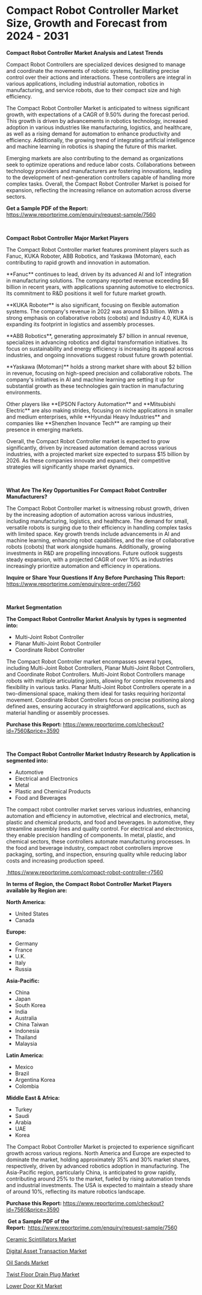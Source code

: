 <p><h1>Compact Robot Controller Market Size, Growth and Forecast from 2024 - 2031</h1></p><p><strong>Compact Robot Controller Market Analysis and Latest Trends</strong></p>
<p><p>Compact Robot Controllers are specialized devices designed to manage and coordinate the movements of robotic systems, facilitating precise control over their actions and interactions. These controllers are integral in various applications, including industrial automation, robotics in manufacturing, and service robots, due to their compact size and high efficiency.</p><p>The Compact Robot Controller Market is anticipated to witness significant growth, with expectations of a CAGR of 9.50% during the forecast period. This growth is driven by advancements in robotics technology, increased adoption in various industries like manufacturing, logistics, and healthcare, as well as a rising demand for automation to enhance productivity and efficiency. Additionally, the growing trend of integrating artificial intelligence and machine learning in robotics is shaping the future of this market.</p><p>Emerging markets are also contributing to the demand as organizations seek to optimize operations and reduce labor costs. Collaborations between technology providers and manufacturers are fostering innovations, leading to the development of next-generation controllers capable of handling more complex tasks. Overall, the Compact Robot Controller Market is poised for expansion, reflecting the increasing reliance on automation across diverse sectors.</p></p>
<p><strong>Get a Sample PDF of the Report:&nbsp;</strong> <a href="https://www.reportprime.com/enquiry/request-sample/7560">https://www.reportprime.com/enquiry/request-sample/7560</a></p>
<p>&nbsp;</p>
<p><strong>Compact Robot Controller Major Market Players</strong></p>
<p><p>The Compact Robot Controller market features prominent players such as Fanuc, KUKA Roboter, ABB Robotics, and Yaskawa (Motoman), each contributing to rapid growth and innovation in automation. </p><p>**Fanuc** continues to lead, driven by its advanced AI and IoT integration in manufacturing solutions. The company reported revenue exceeding $6 billion in recent years, with applications spanning automotive to electronics. Its commitment to R&D positions it well for future market growth.</p><p>**KUKA Roboter** is also significant, focusing on flexible automation systems. The company's revenue in 2022 was around $3 billion. With a strong emphasis on collaborative robots (cobots) and Industry 4.0, KUKA is expanding its footprint in logistics and assembly processes.</p><p>**ABB Robotics**, generating approximately $7 billion in annual revenue, specializes in advancing robotics and digital transformation initiatives. Its focus on sustainability and energy efficiency is increasing its appeal across industries, and ongoing innovations suggest robust future growth potential.</p><p>**Yaskawa (Motoman)** holds a strong market share with about $2 billion in revenue, focusing on high-speed precision and collaborative robots. The company's initiatives in AI and machine learning are setting it up for substantial growth as these technologies gain traction in manufacturing environments.</p><p>Other players like **EPSON Factory Automation** and **Mitsubishi Electric** are also making strides, focusing on niche applications in smaller and medium enterprises, while **Hyundai Heavy Industries** and companies like **Shenzhen Inovance Tech** are ramping up their presence in emerging markets.</p><p>Overall, the Compact Robot Controller market is expected to grow significantly, driven by increased automation demand across various industries, with a projected market size expected to surpass $15 billion by 2026. As these companies innovate and expand, their competitive strategies will significantly shape market dynamics.</p></p>
<p>&nbsp;</p>
<p><strong>What Are The Key Opportunities For Compact Robot Controller Manufacturers?</strong></p>
<p><p>The Compact Robot Controller market is witnessing robust growth, driven by the increasing adoption of automation across various industries, including manufacturing, logistics, and healthcare. The demand for small, versatile robots is surging due to their efficiency in handling complex tasks with limited space. Key growth trends include advancements in AI and machine learning, enhancing robot capabilities, and the rise of collaborative robots (cobots) that work alongside humans. Additionally, growing investments in R&D are propelling innovations. Future outlook suggests steady expansion, with a projected CAGR of over 10% as industries increasingly prioritize automation and efficiency in operations.</p></p>
<p><strong>Inquire or Share Your Questions If Any Before Purchasing This Report:</strong> <a href="https://www.reportprime.com/enquiry/pre-order/7560">https://www.reportprime.com/enquiry/pre-order/7560</a></p>
<p>&nbsp;</p>
<p><strong>Market Segmentation</strong></p>
<p><strong>The Compact Robot Controller Market Analysis by types is segmented into:</strong></p>
<p><ul><li>Multi-Joint Robot Controller</li><li>Planar Multi-Joint Robot Controller</li><li>Coordinate Robot Controller</li></ul></p>
<p><p>The Compact Robot Controller market encompasses several types, including Multi-Joint Robot Controllers, Planar Multi-Joint Robot Controllers, and Coordinate Robot Controllers. Multi-Joint Robot Controllers manage robots with multiple articulating joints, allowing for complex movements and flexibility in various tasks. Planar Multi-Joint Robot Controllers operate in a two-dimensional space, making them ideal for tasks requiring horizontal movement. Coordinate Robot Controllers focus on precise positioning along defined axes, ensuring accuracy in straightforward applications, such as material handling or assembly processes.</p></p>
<p><strong>Purchase this Report:&nbsp;</strong><a href="https://www.reportprime.com/checkout?id=7560&price=3590">https://www.reportprime.com/checkout?id=7560&price=3590</a></p>
<p>&nbsp;</p>
<p><strong>The Compact Robot Controller Market Industry Research by Application is segmented into:</strong></p>
<p><ul><li>Automotive</li><li>Electrical and Electronics</li><li>Metal</li><li>Plastic and Chemical Products</li><li>Food and Beverages</li></ul></p>
<p><p>The compact robot controller market serves various industries, enhancing automation and efficiency in automotive, electrical and electronics, metal, plastic and chemical products, and food and beverages. In automotive, they streamline assembly lines and quality control. For electrical and electronics, they enable precision handling of components. In metal, plastic, and chemical sectors, these controllers automate manufacturing processes. In the food and beverage industry, compact robot controllers improve packaging, sorting, and inspection, ensuring quality while reducing labor costs and increasing production speed.</p></p>
<p><a href="https://www.reportprime.com/compact-robot-controller-r7560">&nbsp;https://www.reportprime.com/compact-robot-controller-r7560</a></p>
<p><strong>In terms of Region, the Compact Robot Controller Market Players available by Region are:</strong></p>
<p>
    <p> <strong> North America: </strong>
        <ul>
            <li>United States</li>
            <li>Canada</li>
        </ul>
        </p> 
    <p> <strong> Europe: </strong>
        <ul>
            <li>Germany</li>
            <li>France</li>
            <li>U.K.</li>
            <li>Italy</li>
            <li>Russia</li>
        </ul>
        </p> 
    <p> <strong> Asia-Pacific: </strong>
        <ul>
            <li>China</li>
            <li>Japan</li>
            <li>South Korea</li>
            <li>India</li>
            <li>Australia</li>
            <li>China Taiwan</li>
            <li>Indonesia</li>
            <li>Thailand</li>
            <li>Malaysia</li>
        </ul>
        </p> 
    <p> <strong> Latin America: </strong>
        <ul>
            <li>Mexico</li>
            <li>Brazil</li>
            <li>Argentina Korea</li>
            <li>Colombia</li>
        </ul>
        </p> 
    <p> <strong> Middle East & Africa: </strong>
        <ul>
            <li>Turkey</li>
            <li>Saudi</li>
            <li>Arabia</li>
            <li>UAE</li>
            <li>Korea</li>
        </ul>
    </p>
    </p>
<p><p>The Compact Robot Controller Market is projected to experience significant growth across various regions. North America and Europe are expected to dominate the market, holding approximately 35% and 30% market shares, respectively, driven by advanced robotics adoption in manufacturing. The Asia-Pacific region, particularly China, is anticipated to grow rapidly, contributing around 25% to the market, fueled by rising automation trends and industrial investments. The USA is expected to maintain a steady share of around 10%, reflecting its mature robotics landscape.</p></p>
<p><strong>Purchase this Report: </strong><a href="https://www.reportprime.com/checkout?id=7560&price=3590">https://www.reportprime.com/checkout?id=7560&price=3590</a></p>
<p>&nbsp;<strong>Get a Sample PDF of the Report:&nbsp;&nbsp;</strong><a href="https://www.reportprime.com/enquiry/request-sample/7560">https://www.reportprime.com/enquiry/request-sample/7560</a></p>
<p><strong></strong></p>
<p><p><a href="https://www.linkedin.com/pulse/ceramic-scintillators-market-trends-analysis-opportunities-4keee?trackingId=gfmyfFDfQlGny3u%2BlN1ECw%3D%3D">Ceramic Scintillators Market</a></p><p><a href="https://medium.com/@waddy46852/what-are-the-current-and-future-prospects-for-the-digital-asset-transaction-market-7f881c4dc4a4">Digital Asset Transaction Market</a></p><p><a href="https://www.linkedin.com/pulse/what-innovations-market-trends-shaping-oil-sands-resource-insight-tgnde?trackingId=ODYkb9TsRQymmELr3cWAdA%3D%3D">Oil Sands Market</a></p><p><a href="https://issuu.com/reportprime-2/docs/twist-floor-drain-plug-market-size-_73fd64012463de">Twist Floor Drain Plug Market</a></p><p><a href="https://issuu.com/reportprime-2/docs/lower-door-kit-market-size-2030.ppt_b6cd99c02652a5">Lower Door Kit Market</a></p></p>